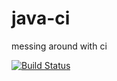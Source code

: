 # java-ci
messing around with ci

[![Build Status](https://travis-ci.org/ceveritt/java-ci.svg?branch=master)](https://travis-ci.org/ceveritt/java-ci.svg?branch=master)
